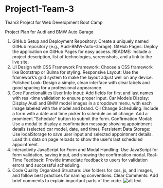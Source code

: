 # Project1-Team-3
Team3 Project for Web Development Boot Camp 

Project Plan for Audi and BMW Auto Garage
1. GitHub Setup and Deployment
Repository: Create a uniquely named GitHub repository (e.g., Audi-BMW-Auto-Garage).
GitHub Pages: Deploy the application on GitHub Pages for easy access.
README: Include a project description, list of technologies, screenshots, and a link to the live site.
2. UI Design with CSS Framework
Framework: Choose a CSS framework like Bootstrap or Bulma for styling.
Responsive Layout: Use the framework’s grid system to make the layout adjust well on any device.
Polished Look: Design a simple, clean interface with clear labels and good spacing for a professional appearance.
3. Core Functionalities
User Info Input:
Add fields for first and last names with real-time validation to ensure proper input.
Car Models Display:
Display Audi and BMW model images in a dropdown menu, with each image labeled with the model and brand.
Oil Change Scheduling:
Include a form with a date and time picker to schedule an oil change.
Add a prominent "Schedule" button to submit the form.
Confirmation Modal:
Use a modal to display a confirmation message showing appointment details (selected car model, date, and time).
Persistent Data Storage:
Use localStorage to save user input and selected appointment details.
Load this data on page reloads to show the user’s last scheduled appointment.
4. Interactivity
JavaScript for Form and Modal Handling: Use JavaScript for form validation, saving input, and showing the confirmation modal.
Real-Time Feedback: Provide immediate feedback to users for validation errors and successful scheduling.
5. Code Quality
Organized Structure: Use folders for css, js, and images, and follow best practices for naming conventions.
Clear Comments: Add brief comments to explain important parts of the code.
![alt text](../Audi-and-BMW-Auto-Garage/images/image.png)